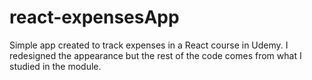 # react-expensesApp
Simple app created to track expenses in a React course in Udemy.
I redesigned the appearance but the rest of the code comes from what I studied in the module.
